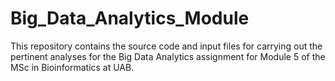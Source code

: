 # Big_Data_Analytics_Module

This repository contains the source code and input files for carrying out the pertinent analyses 
for the Big Data Analytics assignment for Module 5 of the MSc in Bioinformatics at UAB. 
